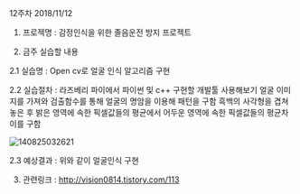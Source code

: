 12주차 2018/11/12 

1. 프로젝명 : 감정인식을 위한 졸음운전 방지 프로젝트

2. 금주 실습할 내용

  2.1 실습명 : Open cv로 얼굴 인식 알고리즘 구현
  
  2.2 실습절차 : 라즈베리 파이에서 파이썬 및 c++ 구현할 개발툴 사용해보기
                얼굴 이미지를 가져와 검출함수를 통해 
                얼굴의 명암을 이용해 패턴을 구함
                흑백의 사각형을 겹쳐 놓은 후 밝은 영역에 속한 픽셀값들의 평균에서 어두운 
                영역에 속한 픽셀값들의 평균차이를 구함
  
  
 ![140825032621](https://user-images.githubusercontent.com/43857226/48329183-db110080-e68a-11e8-8349-89813d63d62f.png)
 
  2.3 예상결과 : 위와 같이 얼굴인식 구현

3. 관련링크 : http://vision0814.tistory.com/113



